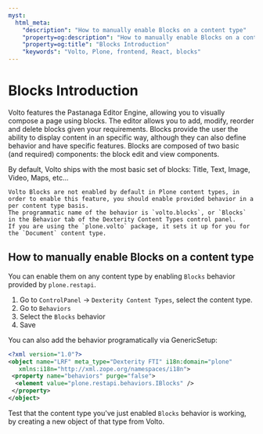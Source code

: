 ```yaml
---
myst:
  html_meta:
    "description": "How to manually enable Blocks on a content type"
    "property=og:description": "How to manually enable Blocks on a content type"
    "property=og:title": "Blocks Introduction"
    "keywords": "Volto, Plone, frontend, React, blocks"
---
```


# Blocks Introduction

Volto features the Pastanaga Editor Engine, allowing you to visually compose a page using blocks.
The editor allows you to add, modify, reorder and delete blocks given your requirements.
Blocks provide the user the ability to display content in an specific way, although they can also define behavior and have specific features.
Blocks are composed of two basic (and required) components: the block edit and view components.

By default, Volto ships with the most basic set of blocks: Title, Text, Image, Video, Maps, etc...

```{note}
Volto Blocks are not enabled by default in Plone content types, in order to enable this feature, you should enable provided behavior in a per content type basis.
The programmatic name of the behavior is `volto.blocks`, or `Blocks` in the Behavior tab of the Dexterity Content Types control panel.
If you are using the `plone.volto` package, it sets it up for you for the `Document` content type.
```

## How to manually enable Blocks on a content type

You can enable them on any content type by enabling `Blocks` behavior provided by `plone.restapi`.

1. Go to `ControlPanel` -> `Dexterity Content Types`, select the content type.
2. Go to `Behaviors`
3. Select the `Blocks` behavior
4. Save

You can also add the behavior programatically via GenericSetup:

```xml
<?xml version="1.0"?>
<object name="LRF" meta_type="Dexterity FTI" i18n:domain="plone"
   xmlns:i18n="http://xml.zope.org/namespaces/i18n">
 <property name="behaviors" purge="false">
  <element value="plone.restapi.behaviors.IBlocks" />
 </property>
</object>
```

Test that the content type you've just enabled `Blocks` behavior is working, by creating a new object of that type from Volto.
